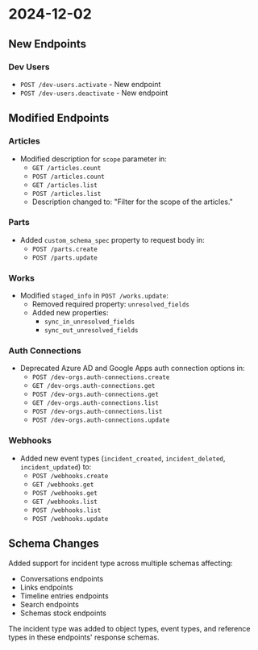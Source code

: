 # 2024-12-02

## New Endpoints
### Dev Users
- `POST /dev-users.activate` - New endpoint
- `POST /dev-users.deactivate` - New endpoint

## Modified Endpoints
### Articles
- Modified description for `scope` parameter in:
  - `GET /articles.count`
  - `POST /articles.count` 
  - `GET /articles.list`
  - `POST /articles.list`
  - Description changed to: "Filter for the scope of the articles."

### Parts
- Added `custom_schema_spec` property to request body in:
  - `POST /parts.create`
  - `POST /parts.update`

### Works
- Modified `staged_info` in `POST /works.update`:
  - Removed required property: `unresolved_fields`
  - Added new properties:
    - `sync_in_unresolved_fields`
    - `sync_out_unresolved_fields`

### Auth Connections
- Deprecated Azure AD and Google Apps auth connection options in:
  - `POST /dev-orgs.auth-connections.create`
  - `GET /dev-orgs.auth-connections.get`
  - `POST /dev-orgs.auth-connections.get`
  - `GET /dev-orgs.auth-connections.list`
  - `POST /dev-orgs.auth-connections.list`
  - `POST /dev-orgs.auth-connections.update`

### Webhooks
- Added new event types (`incident_created`, `incident_deleted`, `incident_updated`) to:
  - `POST /webhooks.create`
  - `GET /webhooks.get`
  - `POST /webhooks.get`
  - `GET /webhooks.list`
  - `POST /webhooks.list`
  - `POST /webhooks.update`

## Schema Changes
Added support for incident type across multiple schemas affecting:
- Conversations endpoints
- Links endpoints
- Timeline entries endpoints
- Search endpoints
- Schemas stock endpoints

The incident type was added to object types, event types, and reference types in these endpoints' response schemas.